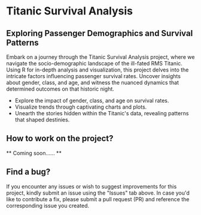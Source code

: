 # Titanic Survival Analysis

## Exploring Passenger Demographics and Survival Patterns

Embark on a journey through the Titanic Survival Analysis project, where we navigate the socio-demographic landscape of the ill-fated RMS Titanic. Using R for in-depth analysis and visualization, this project delves into the intricate factors influencing passenger survival rates. Uncover insights about gender, class, and age, and witness the nuanced dynamics that determined outcomes on that historic night.

* Explore the impact of gender, class, and age on survival rates.
* Visualize trends through captivating charts and plots.
* Unearth the stories hidden within the Titanic's data, revealing patterns that shaped destinies.

## How to work on the project?
** Coming soon...... ** 

## Find a bug?

If you encounter any issues or wish to suggest improvements for this project, kindly submit an issue using the "Issues" tab above. In case you'd like to contribute a fix, please submit a pull request (PR) and reference the corresponding issue you created.

